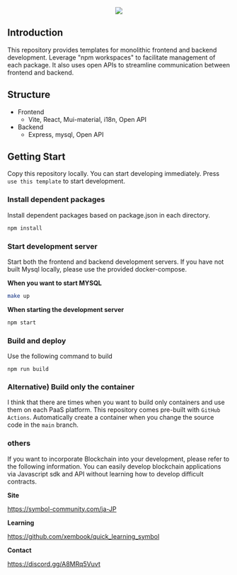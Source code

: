 <p align="center">
  <img src="https://user-images.githubusercontent.com/47295014/202592575-459ca943-f9e2-4197-a949-78f0a9976b2f.png" />
</p>

## Introduction

This repository provides templates for monolithic frontend and backend development. Leverage "npm workspaces" to facilitate management of each package. It also uses open APIs to streamline communication between frontend and backend.

## Structure

- Frontend
  - Vite, React, Mui-material, i18n, Open API
- Backend
  - Express, mysql, Open API

## Getting Start

Copy this repository locally. You can start developing immediately.
Press `use this template` to start development.

### Install dependent packages

Install dependent packages based on package.json in each directory.

```sh
npm install
```

### Start development server

Start both the frontend and backend development servers. If you have not built Mysql locally, please use the provided docker-compose.

**When you want to start MYSQL**
```sh
make up
```

**When starting the development server**
```sh
npm start
```

### Build and deploy

Use the following command to build

```
npm run build
```

### Alternative) Build only the container

I think that there are times when you want to build only containers and use them on each PaaS platform. This repository comes pre-built with `GitHub Actions`. Automatically create a container when you change the source code in the `main` branch.

### others

If you want to incorporate Blockchain into your development, please refer to the following information. You can easily develop blockchain applications via Javascript sdk and API without learning how to develop difficult contracts.

**Site**

https://symbol-community.com/ja-JP

**Learning**

https://github.com/xembook/quick_learning_symbol

**Contact**

https://discord.gg/A8MRq5Vuvt
